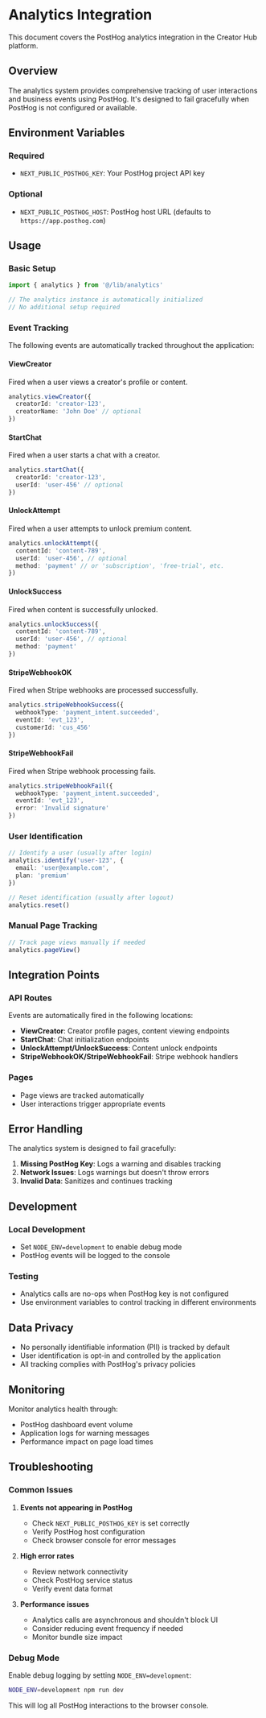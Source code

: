 # Analytics Integration

This document covers the PostHog analytics integration in the Creator Hub platform.

## Overview

The analytics system provides comprehensive tracking of user interactions and business events using PostHog. It's designed to fail gracefully when PostHog is not configured or available.

## Environment Variables

### Required
- `NEXT_PUBLIC_POSTHOG_KEY`: Your PostHog project API key

### Optional
- `NEXT_PUBLIC_POSTHOG_HOST`: PostHog host URL (defaults to `https://app.posthog.com`)

## Usage

### Basic Setup

```typescript
import { analytics } from '@/lib/analytics'

// The analytics instance is automatically initialized
// No additional setup required
```

### Event Tracking

The following events are automatically tracked throughout the application:

#### ViewCreator
Fired when a user views a creator's profile or content.

```typescript
analytics.viewCreator({
  creatorId: 'creator-123',
  creatorName: 'John Doe' // optional
})
```

#### StartChat
Fired when a user starts a chat with a creator.

```typescript
analytics.startChat({
  creatorId: 'creator-123',
  userId: 'user-456' // optional
})
```

#### UnlockAttempt
Fired when a user attempts to unlock premium content.

```typescript
analytics.unlockAttempt({
  contentId: 'content-789',
  userId: 'user-456', // optional
  method: 'payment' // or 'subscription', 'free-trial', etc.
})
```

#### UnlockSuccess
Fired when content is successfully unlocked.

```typescript
analytics.unlockSuccess({
  contentId: 'content-789',
  userId: 'user-456', // optional
  method: 'payment'
})
```

#### StripeWebhookOK
Fired when Stripe webhooks are processed successfully.

```typescript
analytics.stripeWebhookSuccess({
  webhookType: 'payment_intent.succeeded',
  eventId: 'evt_123',
  customerId: 'cus_456'
})
```

#### StripeWebhookFail
Fired when Stripe webhook processing fails.

```typescript
analytics.stripeWebhookFail({
  webhookType: 'payment_intent.succeeded',
  eventId: 'evt_123',
  error: 'Invalid signature'
})
```

### User Identification

```typescript
// Identify a user (usually after login)
analytics.identify('user-123', {
  email: 'user@example.com',
  plan: 'premium'
})

// Reset identification (usually after logout)
analytics.reset()
```

### Manual Page Tracking

```typescript
// Track page views manually if needed
analytics.pageView()
```

## Integration Points

### API Routes
Events are automatically fired in the following locations:

- **ViewCreator**: Creator profile pages, content viewing endpoints
- **StartChat**: Chat initialization endpoints
- **UnlockAttempt/UnlockSuccess**: Content unlock endpoints
- **StripeWebhookOK/StripeWebhookFail**: Stripe webhook handlers

### Pages
- Page views are tracked automatically
- User interactions trigger appropriate events

## Error Handling

The analytics system is designed to fail gracefully:

1. **Missing PostHog Key**: Logs a warning and disables tracking
2. **Network Issues**: Logs warnings but doesn't throw errors
3. **Invalid Data**: Sanitizes and continues tracking

## Development

### Local Development
- Set `NODE_ENV=development` to enable debug mode
- PostHog events will be logged to the console

### Testing
- Analytics calls are no-ops when PostHog key is not configured
- Use environment variables to control tracking in different environments

## Data Privacy

- No personally identifiable information (PII) is tracked by default
- User identification is opt-in and controlled by the application
- All tracking complies with PostHog's privacy policies

## Monitoring

Monitor analytics health through:
- PostHog dashboard event volume
- Application logs for warning messages
- Performance impact on page load times

## Troubleshooting

### Common Issues

1. **Events not appearing in PostHog**
   - Check `NEXT_PUBLIC_POSTHOG_KEY` is set correctly
   - Verify PostHog host configuration
   - Check browser console for error messages

2. **High error rates**
   - Review network connectivity
   - Check PostHog service status
   - Verify event data format

3. **Performance issues**
   - Analytics calls are asynchronous and shouldn't block UI
   - Consider reducing event frequency if needed
   - Monitor bundle size impact

### Debug Mode

Enable debug logging by setting `NODE_ENV=development`:

```bash
NODE_ENV=development npm run dev
```

This will log all PostHog interactions to the browser console.